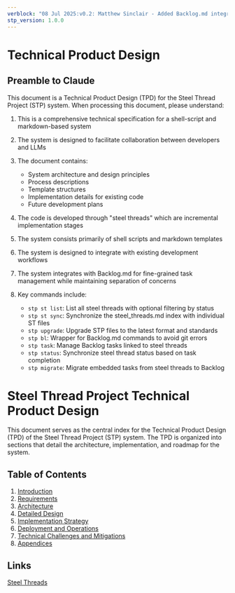 ```yaml
---
verblock: "08 Jul 2025:v0.2: Matthew Sinclair - Added Backlog.md integration to preamble"
stp_version: 1.0.0
---
```

# Technical Product Design

## Preamble to Claude

This document is a Technical Product Design (TPD) for the Steel Thread Project (STP) system. When processing this document, please understand:

1. This is a comprehensive technical specification for a shell-script and markdown-based system
2. The system is designed to facilitate collaboration between developers and LLMs
3. The document contains:
   - System architecture and design principles
   - Process descriptions
   - Template structures
   - Implementation details for existing code
   - Future development plans

4. The code is developed through "steel threads" which are incremental implementation stages
5. The system consists primarily of shell scripts and markdown templates
6. The system is designed to integrate with existing development workflows
7. The system integrates with Backlog.md for fine-grained task management while maintaining separation of concerns
8. Key commands include:
   - `stp st list`: List all steel threads with optional filtering by status
   - `stp st sync`: Synchronize the steel_threads.md index with individual ST files
   - `stp upgrade`: Upgrade STP files to the latest format and standards
   - `stp bl`: Wrapper for Backlog.md commands to avoid git errors
   - `stp task`: Manage Backlog tasks linked to steel threads
   - `stp status`: Synchronize steel thread status based on task completion
   - `stp migrate`: Migrate embedded tasks from steel threads to Backlog

# Steel Thread Project Technical Product Design

This document serves as the central index for the Technical Product Design (TPD) of the Steel Thread Project (STP) system. The TPD is organized into sections that detail the architecture, implementation, and roadmap for the system.

## Table of Contents

1. [Introduction](./1_introduction.md)
2. [Requirements](./2_requirements.md)
3. [Architecture](./3_architecture.md)
4. [Detailed Design](./4_detailed_design.md)
5. [Implementation Strategy](./5_implementation_strategy.md)
6. [Deployment and Operations](./6_deployment_and_operations.md)
7. [Technical Challenges and Mitigations](./7_technical_challenges_and_mitigations.md)
8. [Appendices](./8_appendices.md)

## Links

[Steel Threads](../../prj/st/steel_threads.md)
